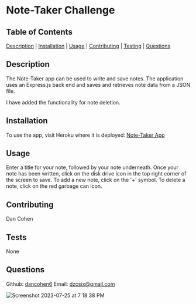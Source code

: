 # Note-Taker Challenge
## Table of Contents
[Description](#descriptionlink) |
[Installation](#installlink) |
[Usage](#usagelink) |
[Contributing](#contributelink) |
[Testing](#testslink) |
[Questions](#questionslink)

## <a name="descriptionlink"></a>Description
The Note-Taker app can be used to write and save notes. The application uses an Express.js back end and saves and retrieves note data from a JSON file. 

I have added the functionality for note deletion.

## <a name="installlink"></a>Installation 
To use the app, visit Heroku where it is deployed: [Note-Taker App](https://dashboard.heroku.com/apps/serene-wildwood-94841)

## <a name="usagelink"></a>Usage 
Enter a title for your note, followed by your note underneath. Once your note has been written, click on the disk drive icon in the top right corner of the screen to save. To add a new note, click on the '+' symbol. To delete a note, click on the red garbage can icon.

## <a name="contributelink"></a>Contributing 
Dan Cohen

## <a name="testslink"></a>Tests 
None

## <a name="questionslink"></a>Questions 
Github: [dancohen6](https://github.com/dancohen6)
Email: dzcsix@gmail.com

![Screenshot 2023-07-25 at 7 18 38 PM](https://github.com/dancohen6/note_taker_challenge/assets/134304225/0acbae97-155f-4e80-af80-90c94c88401d)
